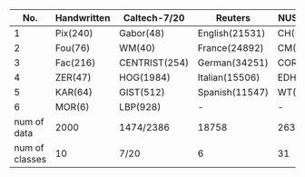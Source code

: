 | No.            | Handwritten | Caltech-7/20  | Reuters        | NUS-WIDE  | AWA          |
|----------------|-------------|---------------|----------------|-----------|--------------|
| 1              | Pix(240)    | Gabor(48)     | English(21531) | CH(65)    | CQ(2688)     |
| 2              | Fou(76)     | WM(40)        | France(24892)  | CM(226)   | LSS(2000)    |
| 3              | Fac(216)    | CENTRIST(254) | German(34251)  | CORR(145) | PHOG(252)    |
| 4              | ZER(47)     | HOG(1984)     | Italian(15506) | EDH(74)   | SIFT(2000)   |
| 5              | KAR(64)     | GIST(512)     | Spanish(11547) | WT(129)   | RGSIFT(2000) |
| 6              | MOR(6)      | LBP(928)      | -              | -         | SURF(2000)   |
| num of data    | 2000        | 1474/2386     | 18758          | 26315     | 4000         |
| num of classes | 10          | 7/20          | 6              | 31        | 50           |
